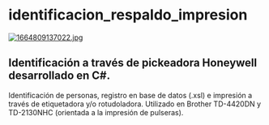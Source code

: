 # identificacion_respaldo_impresion

[![1664809137022.jpg](https://i.postimg.cc/j2FW9PLF/1664809137022.jpg)](https://postimg.cc/YLQqL4N6)

## Identificación a través de pickeadora Honeywell desarrollado en C#.
Identificación de personas, registro en base de datos (.xsl) e impresión a través de etiquetadora y/o rotudoladora.
Utilizado en Brother TD-4420DN y TD-2130NHC (orientada a la impresión de pulseras).
